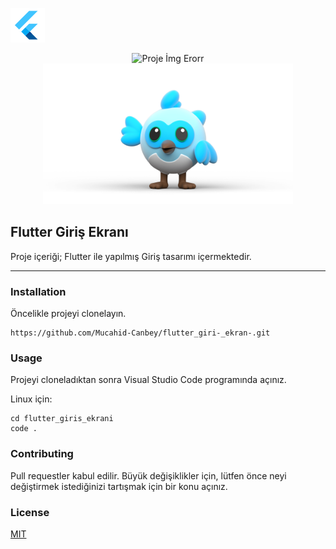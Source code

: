 ![Image](assets/image/1.png)

<center>
<img src= assets/image/proje.gif
alt="Proje İmg Erorr" width="250" /></a>
</center>

<center>
<img src= assets/image/2.png
alt="Logo Kuş" width="400" /></a>
</center>

## Flutter Giriş Ekranı 


Proje içeriği; Flutter ile yapılmış Giriş tasarımı içermektedir.

---


### Installation

Öncelikle projeyi clonelayın.

```
https://github.com/Mucahid-Canbey/flutter_giri-_ekran-.git
```

### Usage
Projeyi cloneladıktan sonra Visual Studio Code programında açınız.

Linux için:
```
cd flutter_giris_ekrani
code .
```
### Contributing
Pull requestler kabul edilir. Büyük değişiklikler için, lütfen önce neyi değiştirmek istediğinizi tartışmak için bir konu açınız.

### License
[MIT](https://choosealicense.com/licenses/mit/)



